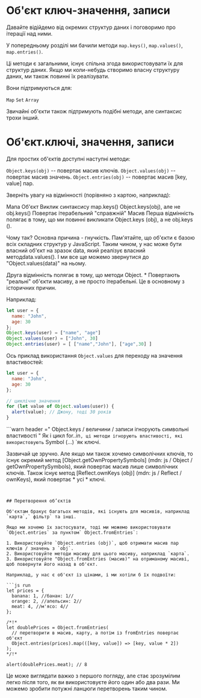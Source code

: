 
# Об'єкт ключ-значення, записи

Давайте відійдемо від окремих структур даних і поговоримо про ітерації над ними.

У попередньому розділі ми бачили методи `map.keys()`, `map.values()`, `map.entries()`.

Ці методи є загальними, існує спільна згода використовувати їх для структур даних. Якщо ми коли-небудь створимо власну структуру даних, ми також повинні їх реалізувати.

Вони підтримуються для:

`Map`
`Set`
`Array`

Звичайні об'єкти також підтримують подібні методи, але синтаксис трохи інший.

# Об'єкт.ключі, значення, записи

Для простих об'єктів доступні наступні методи:

`Object.keys(obj)` -- повертає масив ключів.
`Object.values(obj)` -- повертає масив значень.
`Object.entries(obj)` -- повертає масив [key, value] пар.

Зверніть увагу на відмінності (порівняно з картою, наприклад):

Мапа	Об'єкт
Виклик синтаксису	map.keys()	Object.keys(obj), але не obj.keys()
Повертає	ітерабельний	"справжній" Масив
Перша відмінність полягає в тому, що ми повинні викликати Object.keys (obj), а не obj.keys ().

Чому так? Основна причина - гнучкість. Пам'ятайте, що об'єкти є базою всіх складних структур у JavaScript. Таким чином, у нас може бути власний об'єкт на зразок data, який реалізує власний методdata.values(). І ми все ще можемо звернутися до "Object.values(data)" на ньому.

Друга відмінність полягає в тому, що методи Object. * Повертають "реальні" об'єкти масиву, а не просто ітерабельні. Це в основному з історичних причин.

Наприклад:
```js
let user = {
  name: "John",
  age: 30
};
Object.keys(user) = ["name", "age"]
Object.values(user) = ["John", 30]
Object.entries(user) = [ ["name","John"], ["age",30] ]
```
Ось приклад використання `Object.values` для переходу на значення властивостей:

```js
let user = {
  name: "John",
  age: 30
};

// циклічне значення
for (let value of Object.values(user)) {
  alert(value); // Джону, тоді 30 років
}
```
```warn header =" Object.keys / величини / записи ігнорують символьні властивості " Як і цикл for..in`, ці методи ігнорують властивості, які використовують` Symbol (...) `як ключі.

Зазвичай це зручно. Але якщо ми також хочемо символічних ключів, то існує окремий метод [Object.getOwnPropertySymbols] (mdn: js / Object / getOwnPropertySymbols), який повертає масив лише символічних ключів. Також існує метод [Reflect.ownKeys (obj)] (mdn: js / Reflect / ownKeys), який повертає * усі * ключі.
```


## Перетворення об’єктів

Об'єктам бракує багатьох методів, які існують для масивів, наприклад `карта`,` фільтр` та інші.

Якщо ми хочемо їх застосувати, тоді ми можемо використовувати `Object.entries` за пунктом` Object.fromEntries`:

1. Використовуйте `Object.entries (obj)`, щоб отримати масив пар ключів / значень з `obj`.
2. Використовуйте методи масиву для цього масиву, наприклад `карта`.
3. Використовуйте "Object.fromEntries (масив)" на отриманому масиві, щоб повернути його назад в об'єкт.

Наприклад, у нас є об'єкт із цінами, і ми хотіли б їх подвоїти:

```js run
let prices = {
  banana: 1, //банан: 1//
  orange: 2, //апельсин: 2//
  meat: 4, //м'ясо: 4//
};

/*!*
let doublePrices = Object.fromEntries(
  // перетворити в масив, карту, а потім із fromEntries повертає об'єкт
  Object.entries(prices).map(([key, value]) => [key, value * 2])
);
*/!*

alert(doublePrices.meat); // 8
```
Це може виглядати важко з першого погляду, але стає зрозумілим легко після того, як ви використовуєте його один або два рази. Ми можемо зробити потужні ланцюги перетворень таким чином. 
